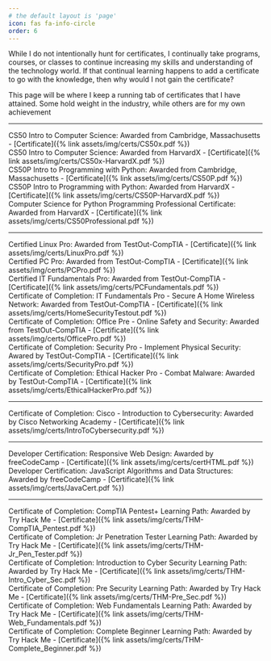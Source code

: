 ```yaml
---
# the default layout is 'page'
icon: fas fa-info-circle
order: 6
---
```


<p>While I do not intentionally hunt for certificates, I continually take programs, courses, or classes to continue increasing my skills and understanding of the technology world. If that continual learning happens to add a certificate to go with the knowledge, then why would I not gain the certificate?</p>
<p>This page will be where I keep a running tab of certificates that I have attained. Some hold weight in the industry, while others are for my own achievement</p>

---

CS50 Intro to Computer Science: Awarded from Cambridge, Massachusetts - [Certificate]({% link assets/img/certs/CS50x.pdf %})<br>
CS50 Intro to Computer Science: Awarded from HarvardX - [Certificate]({% link assets/img/certs/CS50x-HarvardX.pdf %})<br>
CS50P Intro to Programming with Python: Awarded from Cambridge, Massachusetts - [Certificate]({% link assets/img/certs/CS50P.pdf %})<br>
CS50P Intro to Programming with Python: Awarded from HarvardX - [Certificate]({% link assets/img/certs/CS50P-HarvardX.pdf %})<br>
Computer Science for Python Programming Professional Certificate: Awarded from HarvardX - [Certificate]({% link assets/img/certs/CS50Professional.pdf %})<br>
 
 ---

Certified Linux Pro: Awarded from TestOut-CompTIA - [Certificate]({% link assets/img/certs/LinuxPro.pdf %})<br>
Certified PC Pro: Awarded from TestOut-CompTIA - [Certificate]({% link assets/img/certs/PCPro.pdf %})<br>
Certified IT Fundamentals Pro: Awarded from TestOut-CompTIA - [Certificate]({% link assets/img/certs/PCFundamentals.pdf %})<br>
Certificate of Completion: IT Fundamentals Pro - Secure A Home Wireless Network: Awarded from TestOut-CompTIA - [Certificate]({% link assets/img/certs/HomeSecurityTestout.pdf %})<br>
Certificate of Completion: Office Pre - Online Safety and Security: Awarded from TestOut-CompTIA - [Certificate]({% link assets/img/certs/OfficePro.pdf %})<br>
Certificate of Completion: Security Pro - Implement Physical Security: Awared by TestOut-CompTIA - [Certificate]({% link assets/img/certs/SecurityPro.pdf %})<br>
Certificate of Completion: Ethical Hacker Pro - Combat Malware: Awarded by TestOut-CompTIA - [Certificate]({% link assets/img/certs/EthicalHackerPro.pdf %})<br>

---

Certificate of Completion: Cisco - Introduction to Cybersecurity: Awarded by Cisco Networking Academy - [Certificate]({% link assets/img/certs/IntroToCybersecurity.pdf %})<br>

---

Developer Certification: Responsive Web Design: Awarded by freeCodeCamp - [Certificate]({% link assets/img/certs/certHTML.pdf %})<br>
Developer Certification: JavaScript Algorithms and Data Structures: Awarded by freeCodeCamp - [Certificate]({% link assets/img/certs/JavaCert.pdf %})<br>

---

Certificate of Completion: CompTIA Pentest+ Learning Path: Awarded by Try Hack Me - [Certificate]({% link assets/img/certs/THM-CompTIA_Pentest.pdf %})<br>
Certificate of Completion: Jr Penetration Tester Learning Path: Awarded by Try Hack Me - [Certificate]({% link assets/img/certs/THM-Jr_Pen_Tester.pdf %})<br>
Certificate of Completion: Introduction to Cyber Security Learning Path: Awarded by Try Hack Me - [Certificate]({% link assets/img/certs/THM-Intro_Cyber_Sec.pdf %})<br>
Certificate of Completion: Pre Security Learning Path: Awarded by Try Hack Me - [Certificate]({% link assets/img/certs/THM-Pre_Sec.pdf %})<br>
Certificate of Completion: Web Fundamentals Learning Path: Awarded by Try Hack Me - [Certificate]({% link assets/img/certs/THM-Web_Fundamentals.pdf %})<br>
Certificate of Completion: Complete Beginner Learning Path: Awarded by Try Hack Me - [Certificate]({% link assets/img/certs/THM-Complete_Beginner.pdf %})<br>
<!--- gather all certs from machines and keep listing them here-->